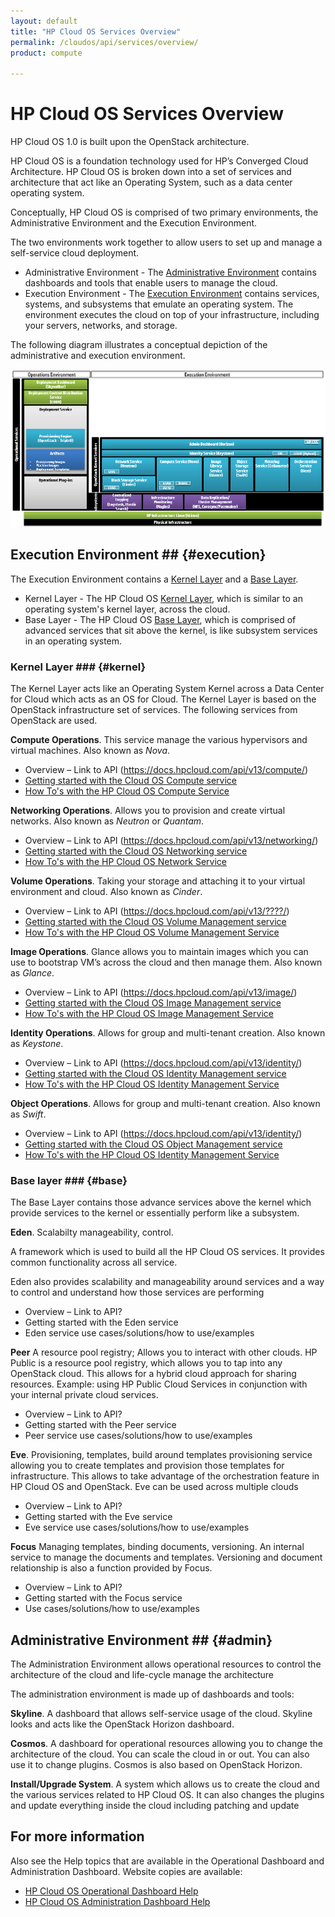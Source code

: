 ```yaml
---
layout: default
title: "HP Cloud OS Services Overview"
permalink: /cloudos/api/services/overview/
product: compute

---
```

# HP Cloud OS Services Overview #

HP Cloud OS 1.0 is built upon the OpenStack architecture. 

HP Cloud OS is a foundation technology used for HP’s Converged Cloud Architecture. HP Cloud OS is broken down into a set of services and architecture that act like an Operating System, such as a data center operating system.

Conceptually, HP Cloud OS is comprised of two primary environments, the Administrative Environment and the Execution Environment. 

The two environments work together to allow users to set up and manage a self-service cloud deployment.

- Administrative Environment - The [Administrative Environment](#admin) contains dashboards and tools that enable users to manage the cloud.
- Execution Environment - The [Execution Environment](#execution) contains services, systems, and subsystems that emulate an operating system. The environment executes the cloud on top of your infrastructure, including your servers, networks, and storage.

The following diagram illustrates a conceptual depiction of the administrative and execution environment.

<img src="/media/cloud-os-diagram.png" alt="" />
<!-- Image from CloudCoreProductPlan.pdf http://wiki.hpcloud.net/display/core/Cloud+OS+Core+Product+Management -->

## Execution Environment ## {#execution}

The Execution Environment contains a [Kernel Layer](#kernel) and a [Base Layer](#base).

- Kernel Layer - The HP Cloud OS [Kernel Layer](#kernel), which is similar to an operating system's kernel layer, across the cloud.
- Base Layer - The HP Cloud OS [Base Layer](#base), which is comprised of advanced services that sit above the kernel, is like subsystem services in an operating system.
 

### Kernel Layer ### {#kernel}
The Kernel Layer acts like an Operating System Kernel across a Data Center for Cloud which acts as an OS for Cloud. The Kernel Layer is based on the OpenStack infrastructure set of services. The following services from OpenStack are used.


**Compute Operations**. This service manage the various hypervisors and virtual machines. Also known as *Nova*.

- Overview – Link to API (https://docs.hpcloud.com/api/v13/compute/)
- [Getting started with the Cloud OS Compute service](/cloudos/api/services/object/getting-started)
- [How To's with the HP Cloud OS Compute Service](/cloudos/api/services/compute/howto/)


**Networking Operations**. Allows you to provision and create virtual networks. Also known as *Neutron* or *Quantam*.

- Overview – Link to API (https://docs.hpcloud.com/api/v13/networking/)
- [Getting started with the Cloud OS Networking service](/cloudos/api/services/networking/getting-started)
- [How To's with the HP Cloud OS Network Service](/cloudos/api/services/networking/howto/)


**Volume Operations**. Taking your storage and attaching it to your virtual environment and cloud. Also known as *Cinder*.

- Overview – Link to API (https://docs.hpcloud.com/api/v13/????/)
- [Getting started with the Cloud OS Volume Management service](/cloudos/api/services/volume/getting-started)
- [How To's with the HP Cloud OS Volume Management Service](/cloudos/api/services/volume/howto/)


**Image Operations**. Glance allows you to maintain images which you can use to bootstrap VM’s across the cloud and then manage them. Also known as *Glance*.

- Overview – Link to API (https://docs.hpcloud.com/api/v13/image/)
- [Getting started with the Cloud OS Image Management service](/cloudos/api/services/imaging/getting-started)
- [How To's with the HP Cloud OS Image Management Service](/cloudos/api/services/imaging/howto/)


**Identity Operations**. Allows for group and multi-tenant creation.  Also known as *Keystone*.

- Overview – Link to API (https://docs.hpcloud.com/api/v13/identity/)
- [Getting started with the Cloud OS Identity Management service](/cloudos/api/services/identity/getting-started)
- [How To's with the HP Cloud OS Identity Management Service](/cloudos/api/services/identity/howto/)

**Object Operations**. Allows for group and multi-tenant creation.  Also known as *Swift*.

- Overview – Link to API (https://docs.hpcloud.com/api/v13/identity/)
- [Getting started with the Cloud OS Object Management service](/cloudos/api/services/object/getting-started)
- [How To's with the HP Cloud OS Identity Management Service](/cloudos/api/services/identity/howto/)


### Base layer ### {#base}

The Base Layer contains those advance services above the kernel which provide services to the kernel or essentially perform like a subsystem.

**Eden**. Scalabilty manageability, control. 

A framework which is used to build all the HP Cloud OS services. It provides common functionality across all service. 

Eden also provides scalability and manageability around services and a way to control and understand how those services are performing

- Overview – Link to API?
- Getting started with the Eden service
- Eden service use cases/solutions/how to use/examples

**Peer** A resource pool registry; Allows you to interact with other clouds.
HP Public is a resource pool registry, which allows you to tap into any OpenStack cloud. This allows for a hybrid cloud approach for sharing resources. Example: using HP Public Cloud Services in conjunction with your internal private cloud services.

- Overview – Link to API?
- Getting started with the Peer service
- Peer service use cases/solutions/how to use/examples

**Eve**. Provisioning, templates, build around templates
provisioning service allowing you to create templates and provision those templates for infrastructure. This allows to take advantage of the orchestration feature in HP Cloud OS and OpenStack. Eve can be used across multiple clouds

- Overview – Link to API?
- Getting started with the Eve service
- Eve service use cases/solutions/how to use/examples

**Focus** Managing templates, binding documents, versioning. An internal service to manage the documents and templates. Versioning and document relationship is also a function provided by Focus.

- Overview – Link to API?
- Getting started with the Focus service
- Use cases/solutions/how to use/examples


## Administrative Environment ## {#admin}

The Administration Environment allows operational resources to control the architecture of the cloud and life-cycle manage the architecture

The administration environment is made up of dashboards and tools:

**Skyline**. A dashboard that allows self-service usage of the cloud. Skyline looks and acts like the OpenStack Horizon dashboard.

**Cosmos**. A dashboard for operational resources allowing you to change the architecture of the cloud. You can scale the cloud in or out. You can also use it to change plugins. Cosmos is also based on OpenStack Horizon.

**Install/Upgrade System**. A system which allows us to create the cloud and the various services related to HP Cloud OS. It can also changes the plugins and update everything inside the cloud including patching and update


## For more information ##
Also see the Help topics that are available in the Operational Dashboard and Administration Dashboard.  Website copies are available:

* [HP Cloud OS Operational Dashboard Help](/cloudos/manage/operational-dashboard/)
* [HP Cloud OS Administration Dashboard Help](/cloudos/manage/administration-dashboard/)
